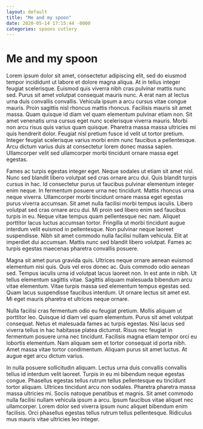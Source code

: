 ```yaml
---
layout: default
title: "Me and my spoon"
date: 2020-05-14 17:15:44 -0000
categories: spoons cutlery
---
```


# Me and my spoon

Lorem ipsum dolor sit amet, consectetur adipiscing elit, sed do eiusmod tempor incididunt ut labore et dolore magna aliqua. At in tellus integer feugiat scelerisque. Euismod quis viverra nibh cras pulvinar mattis nunc sed. Purus sit amet volutpat consequat mauris nunc. A erat nam at lectus urna duis convallis convallis. Vehicula ipsum a arcu cursus vitae congue mauris. Proin sagittis nisl rhoncus mattis rhoncus. Facilisis mauris sit amet massa. Quam quisque id diam vel quam elementum pulvinar etiam non. Sit amet venenatis urna cursus eget nunc scelerisque viverra mauris. Morbi non arcu risus quis varius quam quisque. Pharetra massa massa ultricies mi quis hendrerit dolor. Feugiat nisl pretium fusce id velit ut tortor pretium. Integer feugiat scelerisque varius morbi enim nunc faucibus a pellentesque. Arcu dictum varius duis at consectetur lorem donec massa sapien. Ullamcorper velit sed ullamcorper morbi tincidunt ornare massa eget egestas.

Fames ac turpis egestas integer eget. Neque sodales ut etiam sit amet nisl. Nunc sed blandit libero volutpat sed cras ornare arcu dui. Quis blandit turpis cursus in hac. Id consectetur purus ut faucibus pulvinar elementum integer enim neque. In fermentum posuere urna nec tincidunt. Mattis rhoncus urna neque viverra. Ullamcorper morbi tincidunt ornare massa eget egestas purus viverra accumsan. Sit amet nulla facilisi morbi tempus iaculis. Libero volutpat sed cras ornare arcu dui. Mi proin sed libero enim sed faucibus turpis in eu. Neque vitae tempus quam pellentesque nec nam. Aliquet porttitor lacus luctus accumsan tortor. Fringilla ut morbi tincidunt augue interdum velit euismod in pellentesque. Non pulvinar neque laoreet suspendisse. Nibh sit amet commodo nulla facilisi nullam vehicula. Elit at imperdiet dui accumsan. Mattis nunc sed blandit libero volutpat. Fames ac turpis egestas maecenas pharetra convallis posuere.

Magna sit amet purus gravida quis. Ultrices neque ornare aenean euismod elementum nisi quis. Quis vel eros donec ac. Quis commodo odio aenean sed. Tempus iaculis urna id volutpat lacus laoreet non. In est ante in nibh. Ut tellus elementum sagittis vitae. Sagittis aliquam malesuada bibendum arcu vitae elementum. Vitae turpis massa sed elementum tempus egestas sed. Quam lacus suspendisse faucibus interdum. Ut ornare lectus sit amet est. Mi eget mauris pharetra et ultrices neque ornare.

Nulla facilisi cras fermentum odio eu feugiat pretium. Mollis aliquam ut porttitor leo. Quisque id diam vel quam elementum. Purus sit amet volutpat consequat. Netus et malesuada fames ac turpis egestas. Nisi lacus sed viverra tellus in hac habitasse platea dictumst. Risus nec feugiat in fermentum posuere urna nec tincidunt. Facilisis magna etiam tempor orci eu lobortis elementum. Nam aliquam sem et tortor consequat id porta nibh. Amet massa vitae tortor condimentum. Aliquam purus sit amet luctus. At augue eget arcu dictum varius.

In nulla posuere sollicitudin aliquam. Lectus urna duis convallis convallis tellus id interdum velit laoreet. Turpis in eu mi bibendum neque egestas congue. Phasellus egestas tellus rutrum tellus pellentesque eu tincidunt tortor aliquam. Ultrices tincidunt arcu non sodales. Pharetra pharetra massa massa ultricies mi. Sociis natoque penatibus et magnis. Sit amet commodo nulla facilisi nullam vehicula ipsum a arcu. Ipsum faucibus vitae aliquet nec ullamcorper. Lorem dolor sed viverra ipsum nunc aliquet bibendum enim facilisis. Orci phasellus egestas tellus rutrum tellus pellentesque. Ridiculus mus mauris vitae ultricies leo integer.

